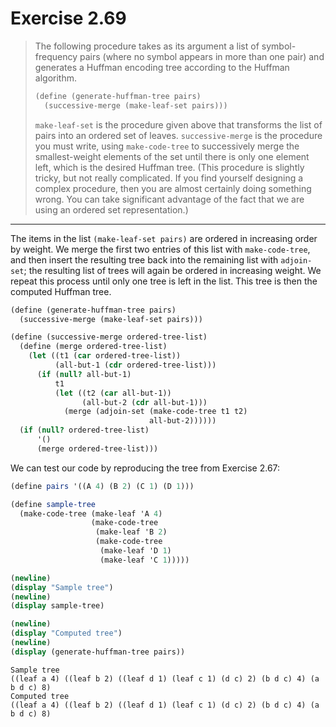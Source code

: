 # Exercise 2.69

> The following procedure takes as its argument a list of symbol-frequency pairs (where no symbol appears in more than one pair) and generates a Huffman encoding tree according to the Huffman algorithm.
> ```scheme
> (define (generate-huffman-tree pairs)
>   (successive-merge (make-leaf-set pairs)))
> ```
> `make-leaf-set` is the procedure given above that transforms the list of pairs into an ordered set of leaves.
> `successive-merge` is the procedure you must write, using `make-code-tree` to successively merge the smallest-weight elements of the set until there is only one element left, which is the desired Huffman tree.
> (This procedure is slightly tricky, but not really complicated.
> If you find yourself designing a complex procedure, then you are almost certainly doing something wrong.
> You can take significant advantage of the fact that we are using an ordered set representation.)

---

The items in the list `(make-leaf-set pairs)` are ordered in increasing order by weight.
We merge the first two entries of this list with `make-code-tree`, and then insert the resulting tree back into the remaining list with `adjoin-set`;
the resulting list of trees will again be ordered in increasing weight.
We repeat this process until only one tree is left in the list.
This tree is then the computed Huffman tree.
```scheme
(define (generate-huffman-tree pairs)
  (successive-merge (make-leaf-set pairs)))

(define (successive-merge ordered-tree-list)
  (define (merge ordered-tree-list)
    (let ((t1 (car ordered-tree-list))
          (all-but-1 (cdr ordered-tree-list)))
      (if (null? all-but-1)
          t1
          (let ((t2 (car all-but-1))
                (all-but-2 (cdr all-but-1)))
            (merge (adjoin-set (make-code-tree t1 t2)
                               all-but-2))))))
  (if (null? ordered-tree-list)
      '()
      (merge ordered-tree-list)))
```

We can test our code by reproducing the tree from Exercise 2.67:
```scheme
(define pairs '((A 4) (B 2) (C 1) (D 1)))

(define sample-tree
  (make-code-tree (make-leaf 'A 4)
                  (make-code-tree
                   (make-leaf 'B 2)
                   (make-code-tree
                    (make-leaf 'D 1)
                    (make-leaf 'C 1)))))

(newline)
(display "Sample tree")
(newline)
(display sample-tree)

(newline)
(display "Computed tree")
(newline)
(display (generate-huffman-tree pairs))
```

```text
Sample tree
((leaf a 4) ((leaf b 2) ((leaf d 1) (leaf c 1) (d c) 2) (b d c) 4) (a b d c) 8)
Computed tree
((leaf a 4) ((leaf b 2) ((leaf d 1) (leaf c 1) (d c) 2) (b d c) 4) (a b d c) 8)
```

